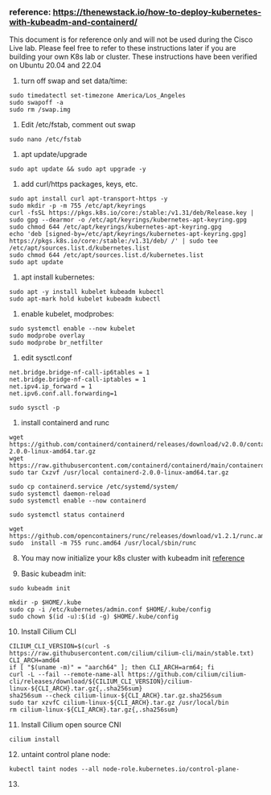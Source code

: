 ### reference: https://thenewstack.io/how-to-deploy-kubernetes-with-kubeadm-and-containerd/

This document is for reference only and will not be used during the Cisco Live lab. Please feel free to refer to these instructions later if you are building your own K8s lab or cluster. These instructions have been verified on Ubuntu 20.04 and 22.04

1. turn off swap and set data/time:
```
sudo timedatectl set-timezone America/Los_Angeles
sudo swapoff -a
sudo rm /swap.img
```

1. Edit /etc/fstab, comment out swap
```
sudo nano /etc/fstab
```

1. apt update/upgrade
```
sudo apt update && sudo apt upgrade -y
```

1. add curl/https packages, keys, etc.
```
sudo apt install curl apt-transport-https -y
sudo mkdir -p -m 755 /etc/apt/keyrings
curl -fsSL https://pkgs.k8s.io/core:/stable:/v1.31/deb/Release.key | sudo gpg --dearmor -o /etc/apt/keyrings/kubernetes-apt-keyring.gpg
sudo chmod 644 /etc/apt/keyrings/kubernetes-apt-keyring.gpg
echo 'deb [signed-by=/etc/apt/keyrings/kubernetes-apt-keyring.gpg] https://pkgs.k8s.io/core:/stable:/v1.31/deb/ /' | sudo tee /etc/apt/sources.list.d/kubernetes.list
sudo chmod 644 /etc/apt/sources.list.d/kubernetes.list 
sudo apt update
```

1. apt install kubernetes:
``` 
sudo apt -y install kubelet kubeadm kubectl
sudo apt-mark hold kubelet kubeadm kubectl
```

1. enable kubelet, modprobes:
```
sudo systemctl enable --now kubelet
sudo modprobe overlay
sudo modprobe br_netfilter
```
1. edit sysctl.conf
```
net.bridge.bridge-nf-call-ip6tables = 1
net.bridge.bridge-nf-call-iptables = 1
net.ipv4.ip_forward = 1
net.ipv6.conf.all.forwarding=1
```
```
sudo sysctl -p
```

1. install containerd and runc
```
wget https://github.com/containerd/containerd/releases/download/v2.0.0/containerd-2.0.0-linux-amd64.tar.gz 
wget https://raw.githubusercontent.com/containerd/containerd/main/containerd.service
sudo tar Cxzvf /usr/local containerd-2.0.0-linux-amd64.tar.gz 

sudo cp containerd.service /etc/systemd/system/
sudo systemctl daemon-reload
sudo systemctl enable --now containerd

sudo systemctl status containerd

wget https://github.com/opencontainers/runc/releases/download/v1.2.1/runc.amd64
sudo  install -m 755 runc.amd64 /usr/local/sbin/runc
```

8. You may now initialize your k8s cluster with kubeadm init [reference](../readme.md#initialize-the-kubernetes-cluster)

9. Basic kubeadm init:
```
sudo kubeadm init
```
```
mkdir -p $HOME/.kube
sudo cp -i /etc/kubernetes/admin.conf $HOME/.kube/config
sudo chown $(id -u):$(id -g) $HOME/.kube/config
```

10. Install Cilium CLI
```
CILIUM_CLI_VERSION=$(curl -s https://raw.githubusercontent.com/cilium/cilium-cli/main/stable.txt)
CLI_ARCH=amd64
if [ "$(uname -m)" = "aarch64" ]; then CLI_ARCH=arm64; fi
curl -L --fail --remote-name-all https://github.com/cilium/cilium-cli/releases/download/${CILIUM_CLI_VERSION}/cilium-linux-${CLI_ARCH}.tar.gz{,.sha256sum}
sha256sum --check cilium-linux-${CLI_ARCH}.tar.gz.sha256sum
sudo tar xzvfC cilium-linux-${CLI_ARCH}.tar.gz /usr/local/bin
rm cilium-linux-${CLI_ARCH}.tar.gz{,.sha256sum}
```

11. Install Cilium open source CNI
```
cilium install
```

12. untaint control plane node:
```
kubectl taint nodes --all node-role.kubernetes.io/control-plane-
```

13. 

